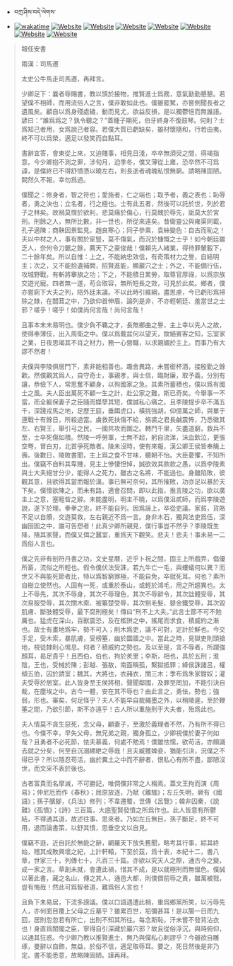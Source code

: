 - བཀྲ་ཤིས་བདེ་ལེགས་ 
- [![wakatime](https://wakatime.com/badge/user/5043ee4a-e361-4607-9d47-d557f2005d05.svg)](https://wakatime.com/@5043ee4a-e361-4607-9d47-d557f2005d05)	[![Website](https://img.shields.io/website?label=&up_color=orange&up_message=Tianchi&url=https%3A%2F%2Fshields.io)](https://tianchi.aliyun.com/home/science/scienceDetail?userId=1095279182618)	[![Website](https://img.shields.io/website?label=&up_color=blue&up_message=Kaggle&url=https%3A%2F%2Fshields.io)](https://www.kaggle.com/ivanxu/)	[![Website](https://img.shields.io/website?label=&up_color=gay&up_message=Yuque&url=https%3A%2F%2Fshields.io)](https://www.yuque.com/ivanaxu)	[![Website](https://img.shields.io/website?label=&up_color=brown&up_message=Leetcode&url=https%3A%2F%2Fshields.io)](https://leetcode.cn/u/ivanaxu)	[![Website](https://img.shields.io/website?label=&up_color=violet&up_message=AIstudio&url=https%3A%2F%2Fshields.io)](https://aistudio.baidu.com/aistudio/personalcenter/thirdview/979775)	[![Website](https://img.shields.io/website?label=&up_color=red&up_message=Gitee&url=https%3A%2F%2Fshields.io)](https://gitee.com/IvanaXu)	[![Website](https://img.shields.io/website?label=&up_color=yellow&up_message=Monkeytype&url=https%3A%2F%2Fshields.io)](https://monkeytype.com/profile/IvanaXu) 

> 報任安書
> 
> 兩漢：司馬遷 
> 
> 太史公牛馬走司馬遷，再拜言。
> 
> 少卿足下：曩者辱賜書，教以慎於接物，推賢進士爲務，意氣勤勤懇懇。若望僕不相師，而用流俗人之言，僕非敢如此也。僕雖罷駑，亦嘗側聞長者之遺風矣。顧自以爲身殘處穢，動而見尤，欲益反損，是以獨鬱悒而無誰語。諺曰：“誰爲爲之？孰令聽之？”蓋鍾子期死，伯牙終身不復鼓琴。何則？士爲知己者用，女爲說己者容。若僕大質已虧缺矣，雖材懷隨和，行若由夷，終不可以爲榮，適足以發笑而自點耳。
> 
> 書辭宜答，會東從上來，又迫賤事，相見日淺，卒卒無須臾之間，得竭指意。今少卿抱不測之罪，涉旬月，迫季冬，僕又薄從上雍，恐卒然不可爲諱，是僕終已不得舒憤懣以曉左右，則長逝者魂魄私恨無窮。請略陳固陋。闕然久不報，幸勿爲過。
> 
> 僕聞之：修身者，智之符也；愛施者，仁之端也；取予者，義之表也；恥辱者，勇之決也；立名者，行之極也。士有此五者，然後可以託於世，列於君子之林矣。故禍莫憯於欲利，悲莫痛於傷心，行莫醜於辱先，詬莫大於宮刑。刑餘之人，無所比數，非一世也，所從來遠矣。昔衛靈公與雍渠同載，孔子適陳；商鞅因景監見，趙良寒心；同子參乘，袁絲變色：自古而恥之！夫以中材之人，事有關於宦豎，莫不傷氣，而況於慷慨之士乎！如今朝廷雖乏人，奈何令刀鋸之餘，薦天下之豪俊哉！僕賴先人緒業，得待罪輦轂下，二十餘年矣。所以自惟：上之，不能納忠效信，有奇策材力之譽，自結明主；次之，又不能拾遺補闕，招賢進能，顯巖穴之士；外之，不能備行伍，攻城野戰，有斬將搴旗之功；下之，不能積日累勞，取尊官厚祿，以爲宗族交遊光寵。四者無一遂，苟合取容，無所短長之效，可見於此矣。鄉者，僕亦嘗廁下大夫之列，陪外廷末議。不以此時引維綱，盡思慮，今已虧形爲掃除之隸，在闒茸之中，乃欲仰首伸眉，論列是非，不亦輕朝廷、羞當世之士邪？嗟乎！嗟乎！如僕尚何言哉！尚何言哉！
> 
> 且事本末未易明也。僕少負不羈之才，長無鄉曲之譽，主上幸以先人之故，使得奉薄伎，出入周衛之中。僕以爲戴盆何以望天，故絕賓客之知，忘室家之業，日夜思竭其不肖之材力，務一心營職，以求親媚於主上。而事乃有大謬不然者！
> 
> 夫僕與李陵俱居門下，素非能相善也。趣舍異路，未嘗銜杯酒，接殷勤之餘歡。然僕觀其爲人，自守奇士，事親孝，與士信，臨財廉，取予義，分別有讓，恭儉下人，常思奮不顧身，以徇國家之急。其素所蓄積也，僕以爲有國士之風。夫人臣出萬死不顧一生之計，赴公家之難，斯已奇矣。今舉事一不當，而全軀保妻子之臣隨而媒孽其短，僕誠私心痛之。且李陵提步卒不滿五千，深踐戎馬之地，足歷王庭，垂餌虎口，橫挑強胡，仰億萬之師，與單于連戰十有餘日，所殺過當。虜救死扶傷不給，旃裘之君長鹹震怖，乃悉徵其左、右賢王，舉引弓之民，一國共攻而圍之。轉鬥千里，矢盡道窮，救兵不至，士卒死傷如積。然陵一呼勞軍，士無不起，躬自流涕，沬血飲泣，更張空弮，冒白刃，北首爭死敵者。陵未沒時，使有來報，漢公卿王侯皆奉觴上壽。後數日，陵敗書聞，主上爲之食不甘味，聽朝不怡。大臣憂懼，不知所出。僕竊不自料其卑賤，見主上慘悽怛悼，誠欲效其款款之愚，以爲李陵素與士大夫絕甘分少，能得人之死力，雖古之名將，不能過也。身雖陷敗，彼觀其意，且欲得其當而報於漢。事已無可奈何，其所摧敗，功亦足以暴於天下矣。僕懷欲陳之，而未有路，適會召問，即以此指，推言陵之功，欲以廣主上之意，塞睚眥之辭。未能盡明，明主不曉，以爲僕沮貳師，而爲李陵遊說，遂下於理。拳拳之忠，終不能自列。因爲誣上，卒從吏議。家貧，貨賂不足以自贖，交遊莫救，左右親近不爲一言。身非木石，獨與法吏爲伍，深幽囹圄之中，誰可告愬者！此真少卿所親見，僕行事豈不然乎？李陵既生降，隤其家聲，而僕又佴之蠶室，重爲天下觀笑。悲夫！悲夫！事未易一二爲俗人言也。
> 
> 僕之先非有剖符丹書之功，文史星曆，近乎卜祝之間，固主上所戲弄，倡優所畜，流俗之所輕也。假令僕伏法受誅，若九牛亡一毛，與螻蟻何以異？而世又不與能死節者比，特以爲智窮罪極，不能自免，卒就死耳。何也？素所自樹立使然也。人固有一死，或重於泰山，或輕於鴻毛，用之所趨異也。太上不辱先，其次不辱身，其次不辱理色，其次不辱辭令，其次詘體受辱，其次易服受辱，其次關木索、被箠楚受辱，其次剔毛髮、嬰金鐵受辱，其次毀肌膚、斷肢體受辱，最下腐刑極矣！傳曰“刑不上大夫。”此言士節不可不勉厲也。猛虎在深山，百獸震恐，及在檻阱之中，搖尾而求食，積威約之漸也。故士有畫地爲牢，勢不可入；削木爲吏，議不可對，定計於鮮也。今交手足，受木索，暴肌膚，受榜箠，幽於圜牆之中。當此之時，見獄吏則頭搶地，視徒隸則心惕息。何者？積威約之勢也。及以至是，言不辱者，所謂強顏耳，曷足貴乎！且西伯，伯也，拘於羑里；李斯，相也，具於五刑；淮陰，王也，受械於陳；彭越、張敖，南面稱孤，繫獄抵罪；絳侯誅諸呂，權傾五伯，囚於請室；魏其，大將也，衣赭衣，關三木；季布爲朱家鉗奴；灌夫受辱於居室。此人皆身至王侯將相，聲聞鄰國，及罪至罔加，不能引決自裁，在塵埃之中。古今一體，安在其不辱也？由此言之，勇怯，勢也；強弱，形也。審矣，何足怪乎？夫人不能早自裁繩墨之外，以稍陵遲，至於鞭箠之間，乃欲引節，斯不亦遠乎！古人所以重施刑于大夫者，殆爲此也。
> 
> 夫人情莫不貪生惡死，念父母，顧妻子，至激於義理者不然，乃有所不得已也。今僕不幸，早失父母，無兄弟之親，獨身孤立，少卿視僕於妻子何如哉？且勇者不必死節，怯夫慕義，何處不勉焉！僕雖怯懦，欲苟活，亦頗識去就之分矣，何至自沉溺縲紲之辱哉！且夫臧獲婢妾，猶能引決，況僕之不得已乎？所以隱忍苟活，幽於糞土之中而不辭者，恨私心有所不盡，鄙陋沒世，而文采不表於後也。
> 
> 古者富貴而名摩滅，不可勝記，唯倜儻非常之人稱焉。蓋文王拘而演《周易》；仲尼厄而作《春秋》；屈原放逐，乃賦《離騷》；左丘失明，厥有《國語》；孫子臏腳，《兵法》修列；不韋遷蜀，世傳《呂覽》；韓非囚秦，《說難》《孤憤》；《詩》三百篇，大底聖賢發憤之所爲作也。此人皆意有所鬱結，不得通其道，故述往事、思來者。乃如左丘無目，孫子斷足，終不可用，退而論書策，以舒其憤，思垂空文以自見。
> 
> 僕竊不遜，近自託於無能之辭，網羅天下放失舊聞，略考其行事，綜其終始，稽其成敗興壞之紀，上計軒轅，下至於茲，爲十表，本紀十二，書八章，世家三十，列傳七十，凡百三十篇。亦欲以究天人之際，通古今之變，成一家之言。草創未就，會遭此禍，惜其不成，是以就極刑而無慍色。僕誠以著此書，藏之名山，傳之其人，通邑大都，則僕償前辱之責，雖萬被戮，豈有悔哉！然此可爲智者道，難爲俗人言也！
> 
> 且負下未易居，下流多謗議。僕以口語遇遭此禍，重爲鄉黨所笑，以污辱先人，亦何面目覆上父母之丘墓乎？雖累百世，垢彌甚耳！是以腸一日而九回，居則忽忽若有所亡，出則不知其所往。每念斯恥，汗未嘗不發背沾衣也！身直爲閨閣之臣，寧得自引深藏於巖穴邪？故且從俗浮沉，與時俯仰，以通其狂惑。今少卿乃教以推賢進士，無乃與僕私心剌謬乎？今雖欲自雕琢，曼辭以自飾，無益，於俗不信，適足取辱耳。要之，死日然後是非乃定。書不能悉意，故略陳固陋。謹再拜。
>
